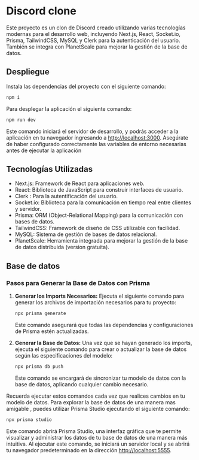 # Discord clone

Este proyecto es un clon de Discord creado utilizando varias tecnologías modernas para el desarrollo web, incluyendo Next.js, React, Socket.io, Prisma, TailwindCSS, MySQL y Clerk para la autenticación del usuario. También se integra con PlanetScale para mejorar la gestión de la base de datos.

## Despliegue

Instala las dependencias del proyecto con el siguiente comando:

```bash
npm i 
```

Para desplegar la aplicación el siguiente comando:

```bash
npm run dev
```

Este comando iniciará el servidor de desarrollo, y podrás acceder a la aplicación en tu navegador ingresando a <http://localhost:3000>. Asegúrate de haber configurado correctamente las variables de entorno necesarias antes de ejecutar la aplicación

## Tecnologías Utilizadas

- Next.js: Framework de React para aplicaciones web.
- React: Biblioteca de JavaScript para construir interfaces de usuario.
- Clerk : Para la autentificación del usuario.
- Socket.io: Biblioteca para la comunicación en tiempo real entre clientes y servidor.
- Prisma: ORM (Object-Relational Mapping) para la comunicación con bases de datos.
- TailwindCSS: Framework de diseño de CSS utilizable con facilidad.
- MySQL: Sistema de gestión de bases de datos relacional.
- PlanetScale: Herramienta integrada para mejorar la gestión de la base de datos distribuida (version gratuita).

## Base de datos

### Pasos para Generar la Base de Datos con Prisma

1. **Generar los Imports Necesarios:**
   Ejecuta el siguiente comando para generar los archivos de importación necesarios para tu proyecto:

    ```bash
    npx prisma generate 
    ```

   Este comando asegurará que todas las dependencias y configuraciones de Prisma estén actualizadas.

2. **Generar la Base de Datos:**
   Una vez que se hayan generado los imports, ejecuta el siguiente comando para crear o actualizar la base de datos según las especificaciones del modelo:

    ```bash
    npx prisma db push  
    ```

   Este comando se encargará de sincronizar tu modelo de datos con la base de datos, aplicando cualquier cambio necesario.

Recuerda ejecutar estos comandos cada vez que realices cambios en tu modelo de datos.
Para explorar la base de datos de una manera mas amigable , puedes utilizar Prisma Studio ejecutando el siguiente comando:

```bash
npx prisma studio 
```

Este comando abrirá Prisma Studio, una interfaz gráfica que te permite visualizar y administrar los datos de tu base de datos de una manera más intuitiva. Al ejecutar este comando, se iniciará un servidor local y se abrirá tu navegador predeterminado en la dirección <http://localhost:5555>.

<!-- TODO: Agregar variables de ambiente que son necesarias para desplegar la aplicación (cuidado con las variables que son privadas como por ejemplo CLERK_SECRET_KEY,y la conex a bbdd) -->